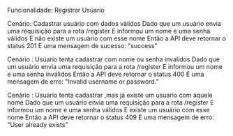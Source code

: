 Funcionalidade: Registrar Usúario

Cenário: Cadastrar usuário com dados válidos
Dado que um usuário envia uma requisição para a rota /register
E informou um nome e uma senha válidos
E não existe um usuário com esse nome
Então a API deve retornar o status 201
E uma mensagem de sucesso: "success"

Cenário : Usúario tenta cadastrar com nome ou senha invalidos
Dado que um usuário envia uma requisição para a rota /register
E informou um nome e uma senha inválidos
Então a API deve retornar o status 400
E uma mensagem de erro: "Invalid username or password."

Cenário : Usuario tenta cadastrar ,mas já existe um usuario com aquele nome
Dado que um usuário envia uma requisição para a rota /register
E informou um nome e uma senha válidos
E existe um usuário com esse nome
Então a API deve retornar o status 409
E uma mensagem de erro: "User already exists"
